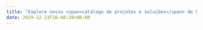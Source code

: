 ```yaml
---
title: "Explore nosso <span>catálogo de projetos e soluções</span> de brindes corporativos personalizados e encontre a <span>solução ideal</span> para as necessidades da sua empresa."
date: 2019-12-23T16:48:28+06:00
---
```

